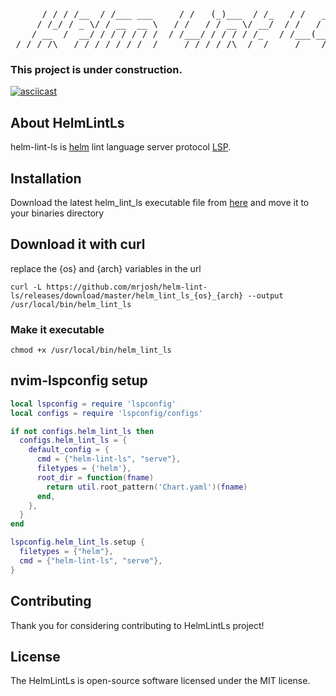 <pre align="center">
      / / / /__  / /___ ___     / /   (_)___  / /_   / /   _____
     / /_/ / _ \/ / __  __ \   / /   / / __ \/ __/  / /   / ___/
    / __  /  __/ / / / / / /  / /___/ / / / / /_   / /___(__  ) 
 /_/ /_/\___/_/_/ /_/ /_/  /_____/_/_/ /_/\__/  /_____/____/
</pre>
### This project is under construction.
[![asciicast](https://asciinema.org/a/485522.svg)](https://asciinema.org/a/485522)

## About HelmLintLs
helm-lint-ls is [helm](https://github.com/helm/helm) lint language server protocol [LSP](https://microsoft.github.io/language-server-protocol/).

## Installation
Download the latest helm_lint_ls executable file from [here](https://github.com/mrjosh/helm-lint-ls/releases/latest) and move it to your binaries directory 

## Download it with curl
replace the {os} and {arch} variables in the url
```console
curl -L https://github.com/mrjosh/helm-lint-ls/releases/download/master/helm_lint_ls_{os}_{arch} --output /usr/local/bin/helm_lint_ls
```
### Make it executable
```console
chmod +x /usr/local/bin/helm_lint_ls
```

## nvim-lspconfig setup
```lua
local lspconfig = require 'lspconfig'
local configs = require 'lspconfig/configs'

if not configs.helm_lint_ls then
  configs.helm_lint_ls = {
    default_config = {
      cmd = {"helm-lint-ls", "serve"},
      filetypes = {'helm'},
      root_dir = function(fname)
        return util.root_pattern('Chart.yaml')(fname)
      end,
    },
  }
end

lspconfig.helm_lint_ls.setup {
  filetypes = {"helm"},
  cmd = {"helm-lint-ls", "serve"},
}
```

## Contributing
Thank you for considering contributing to HelmLintLs project!

## License
The HelmLintLs is open-source software licensed under the MIT license.

